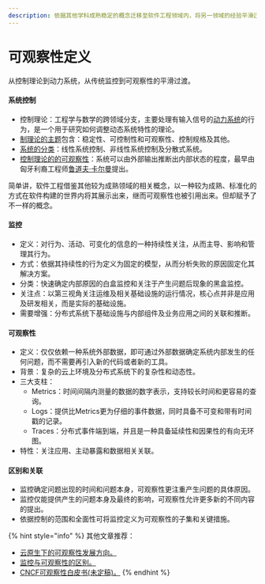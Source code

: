 ```yaml
---
description: 依据其他学科成熟稳定的概念迁移至软件工程领域内，将另一领域的经验平滑迁移。
---
```


# 可观察性定义

从控制理论到动力系统，从传统监控到可观察性的平滑过渡。

#### 系统控制

* 控制理论：工程学与数学的跨领域分支，主要处理有输入信号的[动力系统](https://zh.wikipedia.org/wiki/%E5%8A%A8%E5%8A%9B%E7%B3%BB%E7%BB%9F)的行为，是一个用于研究如何调整动态系统特性的理论。
* [制理论的主题](https://zh.wikipedia.org/wiki/%E6%8E%A7%E5%88%B6%E7%90%86%E8%AE%BA#%E6%8E%A7%E5%88%B6%E7%90%86%E8%AB%96%E4%B8%BB%E9%A1%8C)包含：稳定性、可控制性和可观察性、控制规格及其他。
* [系统的分类](https://zh.wikipedia.org/wiki/%E6%8E%A7%E5%88%B6%E7%90%86%E8%AE%BA#%E7%B3%BB%E7%B5%B1%E5%88%86%E9%A1%9E)：线性系统控制、非线性系统控制及分散式系统。
* [控制理论的的可观察性](https://zh.wikipedia.org/wiki/%E6%8E%A7%E5%88%B6%E7%90%86%E8%AE%BA#%E5%8F%AF%E6%8E%A7%E5%88%B6%E6%80%A7%E5%8F%8A%E5%8F%AF%E8%A7%80%E6%B8%AC%E6%80%A7)：系统可以由外部输出推断出内部状态的程度，最早由匈牙利裔工程师[鲁道夫·卡尔曼](https://zh.wikipedia.org/wiki/%E9%B2%81%E9%81%93%E5%A4%AB%C2%B7%E5%8D%A1%E5%B0%94%E6%9B%BC)提出。

简单讲，软件工程借鉴其他较为成熟领域的相关概念，以一种较为成熟、标准化的方式在软件构建的世界内将其展示出来，继而可观察性也被引用出来。但却赋予了不一样的概念。

#### 监控

* 定义：对行为、活动、可变化的信息的一种持续性关注，从而主导、影响和管理其行为。
* 方式：依据其持续性的行为定义为固定的模型，从而分析失败的原因固定化其解决方案。
* 分类：快速确定内部原因的白盒监控和关注于产生问题后现象的黑盒监控。
* 关注点：以第三视角关注运维及相关基础设施的运行情况，核心点并非是应用及研发相关，而是实际的基础设施。
* 需要增强：分布式系统下基础设施与内部组件及业务应用之间的关联和推断。

#### 可观察性

* 定义：仅仅依赖一种系统外部数据，即可通过外部数据确定系统内部发生的任何问题，而不需要再引入新的代码或者新的工具。
* 背景：复杂的云上环境及分布式系统下的复杂性和动态性。
* 三大支柱：
  * Metrics：时间间隔内测量的数据的数字表示，支持较长时间和更容易的查询。
  * Logs：提供比Metrics更为仔细的事件数据，同时具备不可变和带有时间戳的记录。
  * Traces：分布式事件端到端，并且是一种具备延续性和因果性的有向无环图。
* 特性：关注应用、主动暴露和数据相关关联。

#### 区别和关联

* 监控确定问题出现的时间和问题本身，可观察性更注重产生问题的具体原因。
* 监控仅能提供产生的问题本身及最终的影响，可观察性允许更多新的不同内容的提出。
* 依据控制的范围和全面性可将监控定义为可观察性的子集和关键措施。



{% hint style="info" %}
其他文章推荐：

* [云原生下的可观察性发展方向。](https://cloudnative.to/blog/cloud-native-observability/)
* [监控与可观察性的区别。](https://thenewstack.io/monitoring-vs-observability-whats-the-difference/)
* [CNCF可观察性白皮书\(未定稿\)。](https://docs.google.com/document/d/1eoxBe-tkQclixeNmKXcyCMmaF5w1Kh1rBDdLs0-cFsA/edit#)
{% endhint %}



